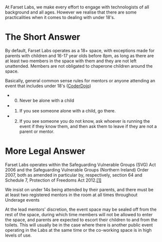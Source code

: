 At Farset Labs, we make every effort to engage with technologists of all background and all ages. However we realise that there are some practicalities when it comes to dealing with under 18's.

The Short Answer
================

By default, Farset Labs operates as a 18+ space, with exceptions made for parents with children and 16-17 year olds before 8pm, as long as there are at least two members in the space with them and they are not left unattended. Members are not obligated to chaperone children around the space.

Basically, general common sense rules for mentors or anyone attending an event that includes under 18's ([CoderDojo](http://wiki.farsetlabs.org.uk/Outreach_Projects#CoderDojo "Outreach Projects"))

-   0. Never be alone with a child
-   1. If you see someone alone with a child, go there.
-   2. If you see someone you do not know, ask whoever is running the event if they know them, and then ask them to leave if they are not a parent or mentor.

More Legal Answer
=================

Farset Labs operates within the Safeguarding Vulnerable Groups (SVG) Act 2006 and the Safeguarding Vulnerable Groups (Northern Ireland) Order 2007, both as amended in particular by, respectively, section 64 and Schedule 7, Protection of Freedoms Act 2012.[[1]](http://www.dhsspsni.gov.uk/regulated-activity-children.pdf)

We insist on under 14s being attended by their parents, and there must be at least two registered mentors in the room at all times throughout Underage events

At the lead mentors' discretion, the event space may be sealed off from the rest of the space, during which time members will not be allowed to enter the space, and parents are expected to escort their children to and from the toilets. This will usually be in the case where there is another public event operating in the Labs at the same time or the co-working space is in high levels of use.
